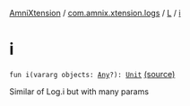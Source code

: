 [AmniXtension](../../index.md) / [com.amnix.xtension.logs](../index.md) / [L](index.md) / [i](./i.md)

# i

`fun i(vararg objects: `[`Any`](https://kotlinlang.org/api/latest/jvm/stdlib/kotlin/-any/index.html)`?): `[`Unit`](https://kotlinlang.org/api/latest/jvm/stdlib/kotlin/-unit/index.html) [(source)](https://github.com/AmniX/AmniXTension/tree/master/AmniXtension/src/main/java/com/amnix/xtension/logs/L.kt#L64)

Similar of Log.i but with many params

